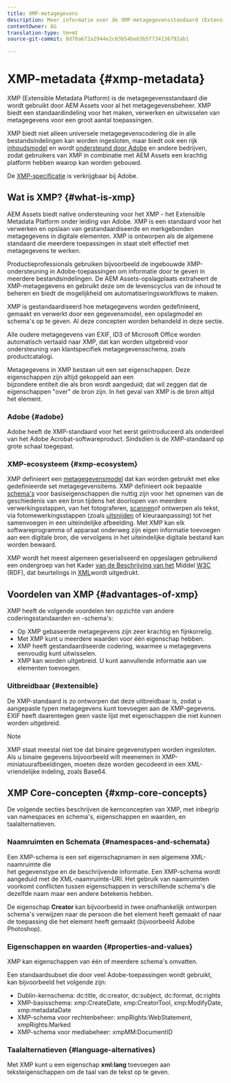 ```yaml
---
title: XMP-metagegevens
description: Meer informatie over de XMP-metagegevensstandaard (Extensible Metadata Platform) die door AEM Assets wordt gebruikt voor metagegevensbeheer. XMP biedt een standaardindeling voor het maken, verwerken en uitwisselen van metagegevens voor een groot aantal toepassingen.
contentOwner: AG
translation-type: tm+mt
source-git-commit: 0d70a672a2944e2c03b54beb3b5f734136792ab1

---
```



# XMP-metadata {#xmp-metadata}

XMP (Extensible Metadata Platform) is de metagegevensstandaard die wordt gebruikt door AEM Assets voor al het metagegevensbeheer. XMP biedt een standaardindeling voor het maken, verwerken en uitwisselen van metagegevens voor een groot aantal toepassingen.

XMP biedt niet alleen universele metagegevenscodering die in alle bestandsindelingen kan worden ingesloten, maar biedt ook een rijk [inhoudsmodel](xmp.md#xmp-core-concepts) en wordt [ondersteund door Adobe](xmp.md#advantages-of-xmp) en andere bedrijven, zodat gebruikers van XMP in combinatie met AEM Assets een krachtig platform hebben waarop kan worden gebouwd.

De [XMP-specificatie](https://www.adobe.com/devnet/xmp.html) is verkrijgbaar bij Adobe.

## Wat is XMP? {#what-is-xmp}

AEM Assets biedt native ondersteuning voor het XMP - het Extensible Metadata Platform onder leiding van Adobe. XMP is een standaard voor het verwerken en opslaan van gestandaardiseerde en merkgebonden metagegevens in digitale elementen. XMP is ontworpen als de algemene standaard die meerdere toepassingen in staat stelt effectief met metagegevens te werken.

Productieprofessionals gebruiken bijvoorbeeld de ingebouwde XMP-ondersteuning in Adobe-toepassingen om informatie door te geven in meerdere bestandsindelingen. De AEM Assets-opslagplaats extraheert de XMP-metagegevens en gebruikt deze om de levenscyclus van de inhoud te beheren en biedt de mogelijkheid om automatiseringsworkflows te maken.

XMP is gestandaardiseerd hoe metagegevens worden gedefinieerd, gemaakt en verwerkt door een gegevensmodel, een opslagmodel en schema&#39;s op te geven. Al deze concepten worden behandeld in deze sectie.

Alle oudere metagegevens van EXIF, ID3 of Microsoft Office worden automatisch vertaald naar XMP, dat kan worden uitgebreid voor ondersteuning van klantspecifiek metagegevensschema, zoals productcatalogi.

Metagegevens in XMP bestaan uit een set eigenschappen. Deze eigenschappen zijn altijd gekoppeld aan een\
bijzondere entiteit die als bron wordt aangeduid; dat wil zeggen dat de eigenschappen &quot;over&quot; de bron zijn. In het geval van XMP is de bron altijd het element.

### Adobe {#adobe}

Adobe heeft de XMP-standaard voor het eerst geïntroduceerd als onderdeel van het Adobe Acrobat-softwareproduct. Sindsdien is de XMP-standaard op grote schaal toegepast.

### XMP-ecosysteem {#xmp-ecosystem}

XMP definieert een [metagegevensmodel](https://en.wikipedia.org/wiki/Metadata) dat kan worden gebruikt met elke gedefinieerde set metagegevensitems. XMP definieert ook bepaalde [schema&#39;s](https://en.wikipedia.org/wiki/XML_schema) voor basiseigenschappen die nuttig zijn voor het opnemen van de geschiedenis van een bron tijdens het doorlopen van meerdere verwerkingsstappen, van het fotograferen, [scannen](https://en.wikipedia.org/wiki/Image_scanner)of ontwerpen als tekst, via fotomewerkingsstappen (zoals [uitsnijden](https://en.wikipedia.org/wiki/Cropping_%28image%29) of kleuraanpassing) tot het samenvoegen in een uiteindelijke afbeelding. Met XMP kan elk softwareprogramma of apparaat onderweg zijn eigen informatie toevoegen aan een digitale bron, die vervolgens in het uiteindelijke digitale bestand kan worden bewaard.

XMP wordt het meest algemeen geserialiseerd en opgeslagen gebruikend een ondergroep van het Kader [van de Beschrijving van het](https://en.wikipedia.org/wiki/World_Wide_Web_Consortium) Middel [W3C](https://en.wikipedia.org/wiki/Resource_Description_Framework) (RDF), dat beurtelings in [XML](https://en.wikipedia.org/wiki/XML)wordt uitgedrukt.

## Voordelen van XMP {#advantages-of-xmp}

XMP heeft de volgende voordelen ten opzichte van andere coderingsstandaarden en -schema&#39;s:

* Op XMP gebaseerde metagegevens zijn zeer krachtig en fijnkorrelig.
* Met XMP kunt u meerdere waarden voor één eigenschap hebben.
* XMP heeft gestandaardiseerde codering, waarmee u metagegevens eenvoudig kunt uitwisselen.
* XMP kan worden uitgebreid. U kunt aanvullende informatie aan uw elementen toevoegen.

### Uitbreidbaar {#extensible}

De XMP-standaard is zo ontworpen dat deze uitbreidbaar is, zodat u aangepaste typen metagegevens kunt toevoegen aan de XMP-gegevens. EXIF heeft daarentegen geen vaste lijst met eigenschappen die niet kunnen worden uitgebreid.

>[!NOTE]
>
>XMP staat meestal niet toe dat binaire gegevenstypen worden ingesloten. Als u binaire gegevens bijvoorbeeld wilt meenemen in XMP-miniatuurafbeeldingen, moeten deze worden gecodeerd in een XML-vriendelijke indeling, zoals Base64.

## XMP Core-concepten {#xmp-core-concepts}

De volgende secties beschrijven de kernconcepten van XMP, met inbegrip van namespaces en schema&#39;s, eigenschappen en waarden, en taalalternatieven.

### Naamruimten en Schemata {#namespaces-and-schemata}

Een XMP-schema is een set eigenschapnamen in een algemene XML-naamruimte die\
het gegevenstype en de beschrijvende informatie. Een XMP-schema wordt aangeduid met de XML-naamruimte-URI. Het gebruik van naamruimten voorkomt conflicten tussen eigenschappen in verschillende schema&#39;s die dezelfde naam maar een andere betekenis hebben.

De eigenschap **Creator** kan bijvoorbeeld in twee onafhankelijk ontworpen schema&#39;s verwijzen naar de persoon die het element heeft gemaakt of naar de toepassing die het element heeft gemaakt (bijvoorbeeld Adobe Photoshop).

### Eigenschappen en waarden {#properties-and-values}

XMP kan eigenschappen van één of meerdere schema&#39;s omvatten.

Een standaardsubset die door veel Adobe-toepassingen wordt gebruikt, kan bijvoorbeeld het volgende zijn:

* Dublin-kernschema: dc:title, dc:creator, dc:subject, dc:format, dc:rights
* XMP-basisschema: xmp:CreateDate, xmp:CreatorTool, xmp:ModifyDate, xmp:metadataDate
* XMP-schema voor rechtenbeheer: xmpRights:WebStatement, xmpRights:Marked
* XMP-schema voor mediabeheer: xmpMM:DocumentID

### Taalalternatieven {#language-alternatives}

Met XMP kunt u een eigenschap **xml:lang** toevoegen aan teksteigenschappen om de taal van de tekst op te geven.

